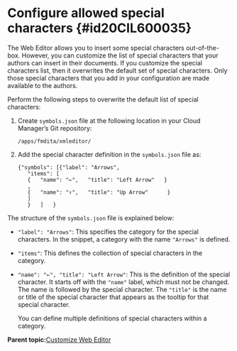 # Configure allowed special characters {#id20CIL600035}

The Web Editor allows you to insert some special characters out-of-the-box. However, you can customize the list of special characters that your authors can insert in their documents. If you customize the special characters list, then it overwrites the default set of special characters. Only those special characters that you add in your configuration are made available to the authors.

Perform the following steps to overwrite the default list of special characters:

1.  Create `symbols.json` file at the following location in your Cloud Manager’s Git repository:

    ```
    /apps/fmdita/xmleditor/
    ```

1.  Add the special character definition in the `symbols.json` file as:

    ```
    {"symbols": [{"label": "Arrows",
       "items": [
       {   "name": "←",   "title": "Left Arrow"   } 
       ,   
       {   "name": "↑",   "title": "Up Arrow"      } 
       ]   
       }   ]   }
    ```


The structure of the `symbols.json` file is explained below:

-   `"label": "Arrows"`: This specifies the category for the special characters. In the snippet, a category with the name `"Arrows"` is defined.
-   `"items"`: This defines the collection of special characters in the category.
-   `"name": "←", "title": "Left Arrow"`: This is the definition of the special character. It starts off with the `"name"` label, which must not be changed. The name is followed by the special character. The `"title"` is the name or title of the special character that appears as the tooltip for that special character.

    You can define multiple definitions of special characters within a category.


**Parent topic:**[Customize Web Editor](conf-web-editor.md)

